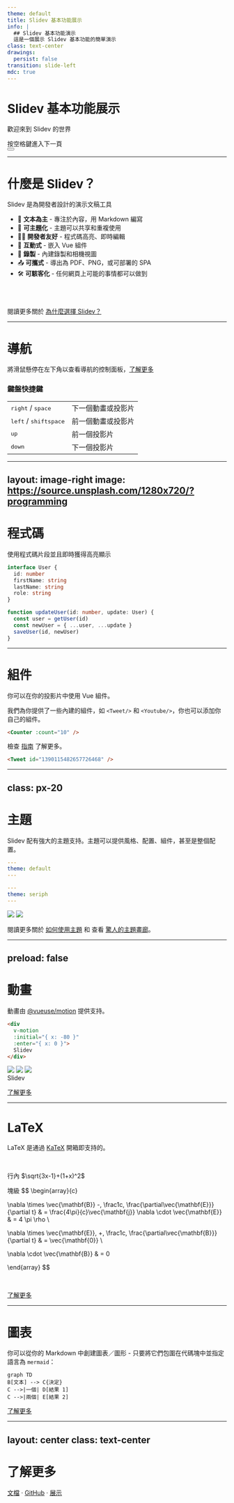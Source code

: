 ```yaml
---
theme: default
title: Slidev 基本功能展示
info: |
  ## Slidev 基本功能演示
  這是一個展示 Slidev 基本功能的簡單演示
class: text-center
drawings:
  persist: false
transition: slide-left
mdc: true
---
```


# Slidev 基本功能展示

歡迎來到 Slidev 的世界

<div class="pt-12">
  <span @click="$slidev.nav.next" class="px-2 py-1 rounded cursor-pointer" hover="bg-white bg-opacity-10">
    按空格鍵進入下一頁 <carbon:arrow-right class="inline"/>
  </span>
</div>

<div class="abs-br m-6 flex gap-2">
  <button @click="$slidev.nav.openInEditor()" title="在編輯器中打開" class="text-xl slidev-icon-btn opacity-50 !border-none !hover:text-white">
    <carbon:edit />
  </button>
  <a href="https://github.com/slidevjs/slidev" target="_blank" alt="GitHub" title="打開 GitHub"
    class="text-xl slidev-icon-btn opacity-50 !border-none !hover:text-white">
    <carbon-logo-github />
  </a>
</div>

---

# 什麼是 Slidev？

Slidev 是為開發者設計的演示文稿工具

- 📝 **文本為主** - 專注於內容，用 Markdown 編寫
- 🎨 **可主題化** - 主題可以共享和重複使用
- 🧑‍💻 **開發者友好** - 程式碼高亮、即時編輯
- 🤹 **互動式** - 嵌入 Vue 組件
- 🎥 **錄製** - 內建錄製和相機視圖
- 📤 **可攜式** - 導出為 PDF、PNG，或可部署的 SPA
- 🛠 **可駭客化** - 任何網頁上可能的事情都可以做到

<br>
<br>

閱讀更多關於 [為什麼選擇 Slidev？](https://sli.dev/guide/why)

---

# 導航

將滑鼠懸停在左下角以查看導航的控制面板，[了解更多](https://sli.dev/guide/navigation.html)

### 鍵盤快捷鍵

|     |     |
| --- | --- |
| <kbd>right</kbd> / <kbd>space</kbd>| 下一個動畫或投影片 |
| <kbd>left</kbd>  / <kbd>shift</kbd><kbd>space</kbd> | 前一個動畫或投影片 |
| <kbd>up</kbd> | 前一個投影片 |
| <kbd>down</kbd> | 下一個投影片 |

<!-- https://sli.dev/guide/navigation.html -->

---
layout: image-right
image: https://source.unsplash.com/1280x720/?programming
---

# 程式碼

使用程式碼片段並且即時獲得高亮顯示

```ts {all|2|1-6|9|all}
interface User {
  id: number
  firstName: string
  lastName: string
  role: string
}

function updateUser(id: number, update: User) {
  const user = getUser(id)
  const newUser = { ...user, ...update }  
  saveUser(id, newUser)
}
```

<arrow v-click="3" x1="400" y1="420" x2="230" y2="330" color="#564" width="3" arrowhead="arrowhead-classic" />

---

# 組件

<div grid="~ cols-2 gap-4">
<div>

你可以在你的投影片中使用 Vue 組件。

我們為你提供了一些內建的組件，如 `<Tweet/>` 和 `<Youtube/>`，你也可以添加你自己的組件。

```html
<Counter :count="10" />
```

<!-- ./components/Counter.vue -->
<Counter :count="10" m="t-4" />

檢查 [指南](https://sli.dev/builtin/components.html) 了解更多。

</div>
<div>

```html
<Tweet id="1390115482657726468" />
```

<Tweet id="1390115482657726468" scale="0.65" />

</div>
</div>

---
class: px-20
---

# 主題

Slidev 配有強大的主題支持。主題可以提供風格、配置、組件，甚至是整個配置。

<div grid="~ cols-2 gap-2" m="-t-2">

```yaml
---
theme: default
---
```

```yaml
---
theme: seriph
---
```

<img border="rounded" src="https://github.com/slidevjs/themes/blob/main/screenshots/theme-default/01.png?raw=true">

<img border="rounded" src="https://github.com/slidevjs/themes/blob/main/screenshots/theme-seriph/01.png?raw=true">

</div>

閱讀更多關於 [如何使用主題](https://sli.dev/themes/use.html) 和
查看 [驚人的主題畫廊](https://sli.dev/themes/gallery.html)。

---
preload: false
---

# 動畫

動畫由 [@vueuse/motion](https://motion.vueuse.org/) 提供支持。

```html
<div
  v-motion
  :initial="{ x: -80 }"
  :enter="{ x: 0 }">
  Slidev
</div>
```

<div class="w-60 relative mt-6">
  <div class="relative w-40 h-40">
    <img
      v-motion
      :initial="{ x: 800, y: -100, scale: 1.5, rotate: -50 }"
      :enter="final"
      class="absolute top-0 left-0 right-0 bottom-0"
      src="https://sli.dev/logo-square.png"
    />
    <img
      v-motion
      :initial="{ y: 500, x: -100, scale: 2 }"
      :enter="{ y: 0, x: 0, scale: 1 }"
      class="absolute top-0 left-0 right-0 bottom-0"
      src="https://sli.dev/logo-circle.png"
    />
    <img
      v-motion
      :initial="{ x: 600, y: 400, scale: 2, rotate: 100 }"
      :enter="{ x: 0, y: 0, scale: 1, rotate: 0 }"
      class="absolute top-0 left-0 right-0 bottom-0"
      src="https://sli.dev/logo-triangle.png"
    />
  </div>

  <div 
    class="text-5xl absolute top-14 left-40 text-[#2B90B6] -z-1"
    v-motion
    :initial="{ x: -80, opacity: 0}"
    :enter="{ x: 0, opacity: 1, transition: { delay: 2000, duration: 1000 } }">
    Slidev
  </div>
</div>

<!-- vue script setup can be used in markdown, and will only affects current page -->
<script setup lang="ts">
const final = {
  x: 0,
  y: 0,
  rotate: 0,
  scale: 1,
  transition: {
    type: 'spring',
    damping: 10,
    stiffness: 20,
    mass: 2
  }
}
</script>

<div
  v-motion
  :initial="{ x:35, y: 40, opacity: 0}"
  :enter="{ y: 0, opacity: 1, transition: { delay: 3500 } }">

[了解更多](https://sli.dev/guide/animations.html#motion)

</div>

---

# LaTeX

LaTeX 是通過 [KaTeX](https://katex.org/) 開箱即支持的。

<br>

行內 $\sqrt{3x-1}+(1+x)^2$

塊級
$$
\begin{array}{c}

\nabla \times \vec{\mathbf{B}} -\, \frac1c\, \frac{\partial\vec{\mathbf{E}}}{\partial t} &
= \frac{4\pi}{c}\vec{\mathbf{j}}    \nabla \cdot \vec{\mathbf{E}} & = 4 \pi \rho \\

\nabla \times \vec{\mathbf{E}}\, +\, \frac1c\, \frac{\partial\vec{\mathbf{B}}}{\partial t} & = \vec{\mathbf{0}} \\

\nabla \cdot \vec{\mathbf{B}} & = 0

\end{array}
$$

<br>

[了解更多](https://sli.dev/guide/syntax#latex)

---

# 圖表

你可以從你的 Markdown 中創建圖表／圖形 - 只要將它們包圍在代碼塊中並指定語言為 `mermaid`：

```mermaid {theme: 'neutral', scale: 0.8}
graph TD
B[文本] --> C{決定}
C -->|一個| D[結果 1]
C -->|兩個| E[結果 2]
```

[了解更多](https://sli.dev/guide/syntax#diagrams)

---
layout: center
class: text-center
---

# 了解更多

[文檔](https://sli.dev) · [GitHub](https://github.com/slidevjs/slidev) · [展示](https://sli.dev/showcases.html)